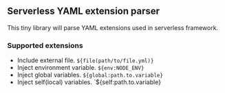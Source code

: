 ## Serverless YAML extension parser

This tiny library will parse YAML extensions used in serverless framework.

### Supported extensions
- Include external file. `${file(path/to/file.yml)}`
- Inject environment variable. `${env:NODE_ENV}`
- Inject global variables. `${global:path.to.variable}`
- Inject self(local) variables. `${self:path.to.variable} 
